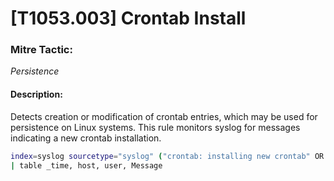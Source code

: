 # [T1053.003] Crontab Install

### Mitre Tactic:  
*Persistence*

#### Description:  
Detects creation or modification of crontab entries, which may be used for persistence on Linux systems. This rule monitors syslog for messages indicating a new crontab installation.

```bash
index=syslog sourcetype="syslog" ("crontab: installing new crontab" OR "crontab: installing for")
| table _time, host, user, Message
```